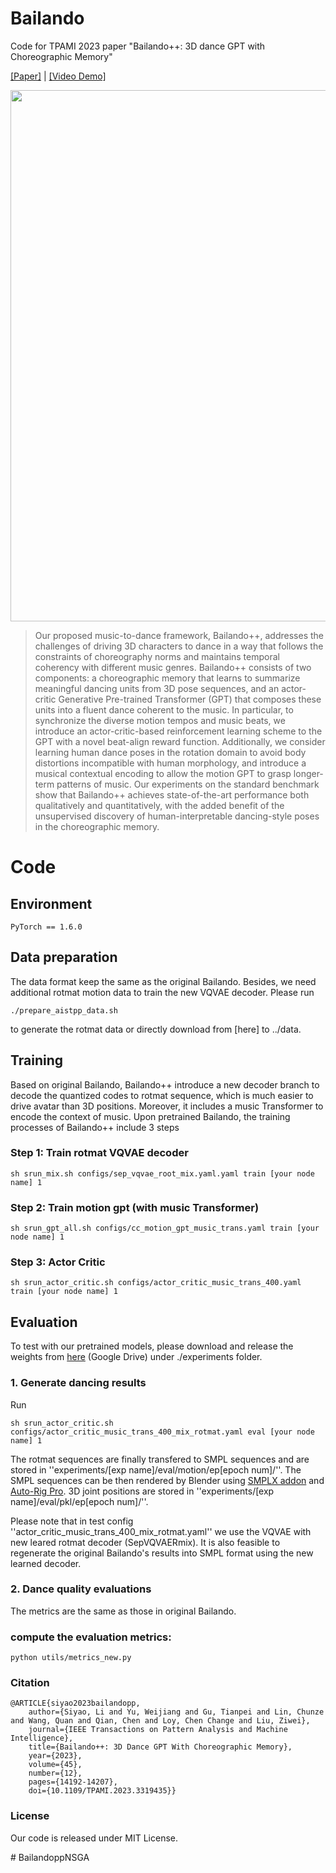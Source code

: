 # Bailando
Code for TPAMI 2023 paper "Bailando++: 3D dance GPT with Choreographic Memory"


[[Paper]](https://ieeexplore.ieee.org/abstract/document/10264209) | [[Video Demo]](https://youtu.be/jht6NpwqLM4)

<p float="center">
	<img src="https://github.com/lisiyao21/Bailando/blob/main/gifs/improvement.gif" width="850" /> 
	</p>

> Our proposed music-to-dance framework, Bailando++, addresses the challenges of driving 3D characters to dance in a way that follows the constraints of choreography norms and maintains temporal coherency with different music genres. Bailando++ consists of two components: a choreographic memory that learns to summarize meaningful dancing units from 3D pose sequences, and an actor-critic Generative Pre-trained Transformer (GPT) that composes these units into a fluent dance coherent to the music. In particular, to synchronize the diverse motion tempos and music beats, we introduce an actor-critic-based reinforcement learning scheme to the GPT with a novel beat-align reward function. Additionally, we consider learning human dance poses in the rotation domain to avoid body distortions incompatible with human morphology, and introduce a musical contextual encoding to allow the motion GPT to grasp longer-term patterns of music. Our experiments on the standard benchmark show that Bailando++ achieves state-of-the-art performance both qualitatively and quantitatively, with the added benefit of the unsupervised discovery of human-interpretable dancing-style poses in the choreographic memory.

# Code

## Environment
    PyTorch == 1.6.0

## Data preparation

The data format keep the same as the original Bailando. Besides, we need additional rotmat motion data to train the new VQVAE decoder. Please run

    ./prepare_aistpp_data.sh

to generate the rotmat data or directly download from [here] to ../data.

## Training

Based on original Bailando, Bailando++ introduce a new decoder branch to decode the quantized codes to rotmat sequence, which is much easier to drive avatar than 3D positions. Moreover, it includes a music Transformer to encode the context of music. Upon pretrained Bailando, the training processes of Bailando++ include 3 steps 

<!-- If you are using the slurm workload manager, run the code as

If not, run -->

### Step 1: Train rotmat VQVAE decoder

    sh srun_mix.sh configs/sep_vqvae_root_mix.yaml.yaml train [your node name] 1

### Step 2: Train motion gpt (with music Transformer)

    sh srun_gpt_all.sh configs/cc_motion_gpt_music_trans.yaml train [your node name] 1

### Step 3: Actor Critic

    sh srun_actor_critic.sh configs/actor_critic_music_trans_400.yaml train [your node name] 1


## Evaluation

To test with our pretrained models, please download and release the weights from [here](https://drive.google.com/file/d/1jepf20XuplVSGEfwaPaqwniyl4styvqa/view?usp=sharing) (Google Drive) under ./experiments folder.

### 1. Generate dancing results

Run
    
    sh srun_actor_critic.sh configs/actor_critic_music_trans_400_mix_rotmat.yaml eval [your node name] 1

The rotmat sequences are finally transfered to SMPL sequences and are stored in ''experiments/[exp name]/eval/motion/ep[epoch num]/''. The SMPL sequences can be then rendered by Blender using [SMPLX addon](https://github.com/Meshcapade/SMPL_blender_addon) and [Auto-Rig Pro](https://blendermarket.com/products/auto-rig-pro). 3D joint positions are stored in ''experiments/[exp name]/eval/pkl/ep[epoch num]/''. 

Please note that in test config ''actor_critic_music_trans_400_mix_rotmat.yaml'' we use the VQVAE with new leared rotmat decoder (SepVQVAERmix). It is also feasible to regenerate the original Bailando's results into SMPL format using the new learned decoder. 


### 2. Dance quality evaluations

The metrics are the same as those in original Bailando.

### compute the evaluation metrics:

    python utils/metrics_new.py

<!-- It will show exactly the same values reported in the paper. To fasten the computation, comment Line 184 of utils/metrics_new.py after computed the ground-truth feature once. To test another folder, change Line 182 to your destination, or kindly modify this code to a "non hard version" :)
 -->


### Citation

    @ARTICLE{siyao2023bailandopp,
        author={Siyao, Li and Yu, Weijiang and Gu, Tianpei and Lin, Chunze and Wang, Quan and Qian, Chen and Loy, Chen Change and Liu, Ziwei},
        journal={IEEE Transactions on Pattern Analysis and Machine Intelligence}, 
        title={Bailando++: 3D Dance GPT With Choreographic Memory}, 
        year={2023},
        volume={45},
        number={12},
        pages={14192-14207},
        doi={10.1109/TPAMI.2023.3319435}}

### License

Our code is released under MIT License.

#   B a i l a n d o p p N S G A  
 